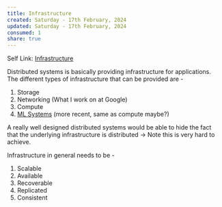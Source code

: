```yaml
---
title: Infrastructure
created: Saturday - 17th February, 2024
updated: Saturday - 17th February, 2024
consumed: 1
share: true
---
```


Self Link: [Infrastructure](Infrastructure.md)

Distributed systems is basically providing infrastructure for applications. The different types of infrastructure that can be provided are - 

1. Storage
1. Networking (What I work on at Google)
1. Compute
1. [ML Systems](ML%20Systems.md) (more recent, same as compute maybe?)

A really well designed distributed systems would be able to hide the fact that the underlying infrastructure is distributed -> Note this is very hard to achieve.

Infrastructure in general needs to be - 

1. Scalable
1. Available
1. Recoverable
1. Replicated
1. Consistent
